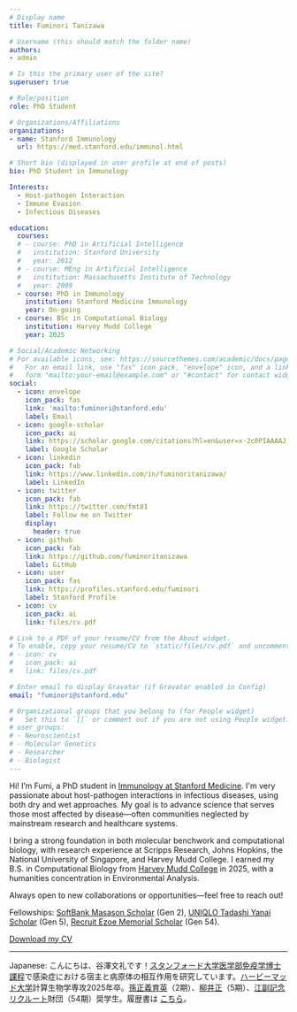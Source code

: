 ```yaml
---
# Display name
title: Fuminori Tanizawa

# Username (this should match the folder name)
authors:
- admin

# Is this the primary user of the site?
superuser: true

# Role/position
role: PhD Student

# Organizations/Affiliations
organizations:
- name: Stanford Immunology
  url: https://med.stanford.edu/immunol.html

# Short bio (displayed in user profile at end of posts)
bio: PhD Student in Immunology

Interests:
  - Host-pathogen Interaction
  - Immune Evasion
  - Infectious Diseases

education:
  courses:
  # - course: PhD in Artificial Intelligence
  #   institution: Stanford University
  #   year: 2012
  # - course: MEng in Artificial Intelligence
  #   institution: Massachusetts Institute of Technology
  #   year: 2009
  - course: PhD in Immunology
    institution: Stanford Medicine Immunology
    year: On-going
  - course: BSc in Computational Biology
    institution: Harvey Mudd College
    year: 2025

# Social/Academic Networking
# For available icons, see: https://sourcethemes.com/academic/docs/page-builder/#icons
#   For an email link, use "fas" icon pack, "envelope" icon, and a link in the
#   form "mailto:your-email@example.com" or "#contact" for contact widget.
social:
  - icon: envelope
    icon_pack: fas
    link: 'mailto:fuminori@stanford.edu'
    label: Email
  - icon: google-scholar
    icon_pack: ai
    link: https://scholar.google.com/citations?hl=en&user=x-2c0PIAAAAJ
    label: Google Scholar
  - icon: linkedin
    icon_pack: fab
    link: https://www.linkedin.com/in/fuminoritanizawa/
    label: LinkedIn
  - icon: twitter
    icon_pack: fab
    link: https://twitter.com/fmt81
    label: Follow me on Twitter
    display:
      header: true
  - icon: github
    icon_pack: fab
    link: https://github.com/fuminoritanizawa
    label: GitHub
  - icon: user
    icon_pack: fas
    link: https://profiles.stanford.edu/fuminori
    label: Stanford Profile
  - icon: cv
    icon_pack: ai
    link: files/cv.pdf

# Link to a PDF of your resume/CV from the About widget.
# To enable, copy your resume/CV to `static/files/cv.pdf` and uncomment the lines below.
# - icon: cv
#   icon_pack: ai
#   link: files/cv.pdf

# Enter email to display Gravatar (if Gravatar enabled in Config)
email: "fuminori@stanford.edu"

# Organizational groups that you belong to (for People widget)
#   Set this to `[]` or comment out if you are not using People widget.
# user_groups:
# - Neuroscientist
# - Molecular Genetics
# - Researcher
# - Biologist
---
```

<section>
<p>
  Hi! I’m Fumi, a PhD student in <a href="https://med.stanford.edu/immunol.html" target="_blank">Immunology at Stanford Medicine</a>. I'm very passionate about host-pathogen interactions in infectious diseases, using both dry and wet approaches. My goal is to advance science that serves those most affected by disease&mdash;often communities neglected by mainstream research and healthcare systems.
</p>

<p>
  I bring a strong foundation in both molecular benchwork and computational biology, with research experience at Scripps Research, Johns Hopkins, the National University of Singapore, and Harvey Mudd College. I earned my B.S. in Computational Biology from <a href="https://www.hmc.edu/" target="_blank">Harvey Mudd College</a> in 2025, with a humanities concentration in Environmental Analysis.
</p>

<p>
Always open to new collaborations or opportunities&mdash;feel free to reach out!
</p>

<p>
  Fellowships: 
  <a href="https://masason-foundation.org/en/" target="_blank">SoftBank Masason Scholar</a> (Gen 2), 
  <a href="https://www.yanaitadashi-foundation.or.jp/en/" target="_blank">UNIQLO Tadashi Yanai Scholar</a> (Gen 5), 
  <a href="https://www.recruit-foundation.org/en/" target="_blank">Recruit Ezoe Memorial Scholar</a> (Gen 54).
</p>

<p>
  <i class="fas fa-download pr-1 fa-fw"></i>
  <a href="fuminoritanizawa_cv.pdf" download>Download my CV</a>
</p>

  <hr>

<p>Japanese: こんにちは、谷澤文礼です！<a href="https://med.stanford.edu/immunol.html" target="_blank">スタンフォード大学医学部免疫学博士課程</a>で感染症における宿主と病原体の相互作用を研究しています。<a href="https://www.hmc.edu/" target="_blank">ハービーマッド大学</a>計算生物学専攻2025年卒。<a href="https://masason-foundation.org/" target="_blank">孫正義育英</a>（2期）、<a href="https://www.yanaitadashi-foundation.or.jp/" target="_blank">柳井正</a>（5期）、<a href="https://www.recruit-foundation.org/about/" target="_blank">江副記念リクルート</a>財団（54期）奨学生。履歴書は
  <a href="fuminoritanizawa_cv.pdf" download>こちら</a>。</p>


</section>

<!-- ### Updates

#### 2025-04-15 – Committed to Stanford Immunology PhD Program  
I’ll be starting my PhD in Immunology at [Stanford Medicine](https://med.stanford.edu/immunol.html) in Fall 2025.

#### 2024-11-21 – Awarded Full-Ride PhD Scholarship  
Received the full-ride <a href="https://www.recruit-foundation.org/en/">Ezoe Memorial Foundation Academic Scholarship</a> to support my doctoral studies. -->
